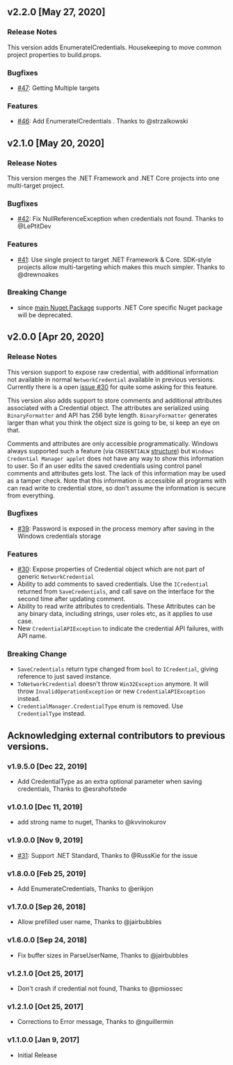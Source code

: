 ## v2.2.0 [May 27, 2020]

### Release Notes

This version adds EnumerateICredentials. Housekeeping to move common project properties to build.props.

### Bugfixes

- [#47](https://github.com/AdysTech/CredentialManager/issues/47): Getting Multiple targets

### Features

- [#46](https://github.com/AdysTech/CredentialManager/pull/46): Add EnumerateICredentials . Thanks to @strzalkowski 

## v2.1.0 [May 20, 2020]

### Release Notes

This version merges the .NET Framework and .NET Core projects into one multi-target project. 

### Bugfixes

- [#42](https://github.com/AdysTech/CredentialManager/pull/42): Fix NullReferenceException when credentials not found. Thanks to @LePtitDev

### Features

- [#41](https://github.com/AdysTech/CredentialManager/pull/41): Use single project to target .NET Framework & Core. SDK-style projects allow multi-targeting which makes this much simpler. Thanks to @drewnoakes 

### Breaking Change
- since [main Nuget Package](https://www.nuget.org/packages/AdysTech.CredentialManager) supports .NET Core specific Nuget package will be deprecated.


## v2.0.0 [Apr 20, 2020]

### Release Notes

This version support to expose raw credential, with additional information not available in normal `NetworkCredential` available in previous versions. Currently there is a open [issue #30](https://github.com/AdysTech/CredentialManager/issues/30) for quite some asking for this feature.

This version also adds support to store comments and additional attributes associated with a Credential object. The attributes are serialized using `BinaryFormatter` and API has 256 byte length. `BinaryFormatter` generates larger than what you think the object size is going to be, si keep an eye on that.

Comments and attributes  are only accessible programmatically. Windows always supported such a feature (via `CREDENTIALW` [structure](https://docs.microsoft.com/en-us/windows/win32/api/wincred/ns-wincred-credentialw)) but `Windows Credential Manager applet` does not have any way to show this information to user. So if an user edits the saved credentials using control panel comments and attributes gets lost. The lack of this information may be used as a tamper check. Note that this information is accessible all programs with can read write to credential store, so don't assume the information is secure from everything. 

### Bugfixes

- [#39](https://github.com/AdysTech/CredentialManager/issues/39): Password is exposed in the process memory after saving in the Windows credentials storage

### Features

- [#30](https://github.com/AdysTech/CredentialManager/issues/30): Expose properties of Credential object which are not part of generic `NetworkCredential`
- Ability to add comments to saved credentials. Use the `ICredential` returned from `SaveCredentials`, and call save on the interface for the second time after updating comment.
- Ability to read write attributes to credentials. These Attributes can be any binary data, including strings, user roles etc, as it applies to use case.
- New `CredentialAPIException` to indicate the credential API failures, with API name.

### Breaking Change
- `SaveCredentials` return type changed from `bool` to `ICredential`, giving reference to just saved instance.
- `ToNetworkCredential` doesn't throw `Win32Exception` anymore. It will throw `InvalidOperationException` or new `CredentialAPIException` instead.
- `CredentialManager.CredentialType` enum is removed. Use `CredentialType` instead.



## Acknowledging external contributors to previous versions.

### v1.9.5.0 [Dec 22, 2019]
-	Add CredentialType as an extra optional parameter when saving credentials, Thanks to @esrahofstede 

### v1.0.1.0 [Dec 11, 2019]
-	add strong name to nuget, Thanks to @kvvinokurov

### v1.9.0.0 [Nov 9, 2019]
- [#31](https://github.com/AdysTech/CredentialManager/issues/31): Support .NET Standard, Thanks to @RussKie for the issue

### v1.8.0.0 [Feb 25, 2019]
-	Add EnumerateCredentials, Thanks to @erikjon 

### v1.7.0.0 [Sep 26, 2018]
-	Allow prefilled user name, Thanks to @jairbubbles 


### v1.6.0.0 [Sep 24, 2018]
-	Fix buffer sizes in ParseUserName, Thanks to @jairbubbles 

### v1.2.1.0 [Oct 25, 2017]
-	Don't crash if credential not found, Thanks to @pmiossec

### v1.2.1.0 [Oct 25, 2017]
-	Corrections to Error message, Thanks to @nguillermin

### v1.1.0.0 [Jan 9, 2017]
-	Initial Release